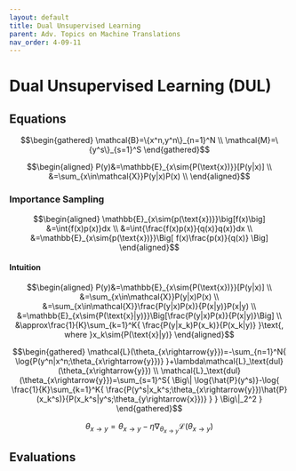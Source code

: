 ```yaml
---
layout: default
title: Dual Unsupervised Learning
parent: Adv. Topics on Machine Translations
nav_order: 4-09-11
---
```


# Dual Unsupervised Learning \(DUL\)

## Equations

$$\begin{gathered}
\mathcal{B}=\{x^n,y^n\}_{n=1}^N \\
\mathcal{M}=\{y^s\}_{s=1}^S
\end{gathered}$$

$$\begin{aligned}
P(y)&=\mathbb{E}_{x\sim{P(\text{x})}}[P(y|x)] \\
&=\sum_{x\in\mathcal{X}}P(y|x)P(x) \\
\end{aligned}$$

### Importance Sampling

$$\begin{aligned}
\mathbb{E}_{x\sim{p(\text{x})}}\big[f(x)\big]
&=\int{f(x)p(x)}dx \\
&=\int{\frac{f(x)p(x)}{q(x)}q(x)}dx \\
&=\mathbb{E}_{x\sim{p(\text{x})}}\Big[
    f(x)\frac{p(x)}{q(x)}
\Big]
\end{aligned}$$

#### Intuition

$$\begin{aligned}
P(y)&=\mathbb{E}_{x\sim{P(\text{x})}}[P(y|x)] \\
&=\sum_{x\in\mathcal{X}}P(y|x)P(x) \\
&=\sum_{x\in\mathcal{X}}\frac{P(y|x)P(x)}{P(x|y)}P(x|y) \\
&=\mathbb{E}_{x\sim{P(\text{x}|y)}}\Big[\frac{P(y|x)P(x)}{P(x|y)}\Big] \\
&\approx\frac{1}{K}\sum_{k=1}^K{
    \frac{P(y|x_k)P(x_k)}{P(x_k|y)}
}\text{, where }x_k\sim{P(\text{x}|y)}
\end{aligned}$$

$$\begin{gathered}
\mathcal{L}(\theta_{x\rightarrow{y}})=-\sum_{n=1}^N{
    \log{P(y^n|x^n;\theta_{x\rightarrow{y}})}
}+\lambda\mathcal{L}_\text{dul}(\theta_{x\rightarrow{y}}) \\
\mathcal{L}_\text{dul}(\theta_{x\rightarrow{y}})=\sum_{s=1}^S{
    \Big\|
        \log{\hat{P}(y^s)}-\log{
            \frac{1}{K}\sum_{k=1}^K{
                \frac{P(y^s|x_k^s;\theta_{x\rightarrow{y}})\hat{P}(x_k^s)}{P(x_k^s|y^s;\theta_{y\rightarrow{x}})}
            }
        }
    \Big\|_2^2
}
\end{gathered}$$

$$
\theta_{x\rightarrow{y}}=\theta_{x\rightarrow{y}}-\eta\nabla_{\theta_{x\rightarrow{y}}}\mathcal{L}(\theta_{x\rightarrow{y}})
$$

## Evaluations
